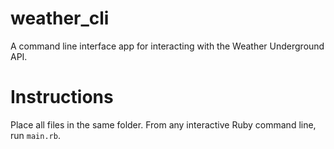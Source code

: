 # weather_cli
A command line interface app for interacting with the Weather Underground API.

# Instructions

Place all files in the same folder.
From any interactive Ruby command line, run `main.rb`.
